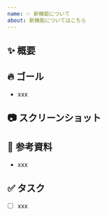 ```yaml
---
name: ✨ 新機能について
about: 新機能についてはこちら
---
```


## ✨ 概要

## 🔥 ゴール

<!-- 例) 〇〇ができる、xxなときに△△する -->

- xxx

## 📷 スクリーンショット

## 📄 参考資料

- xxx

## ✅ タスク

- [ ] xxx
